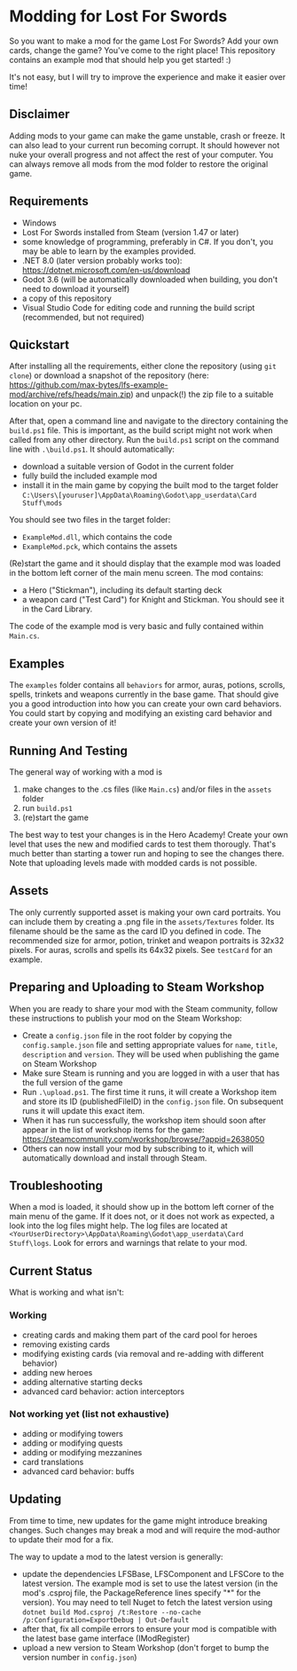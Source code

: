 # Modding for Lost For Swords

So you want to make a mod for the game Lost For Swords? Add your own cards, change the game? You've come to the right place! This repository contains an example mod that should help you get started! :)

It's not easy, but I will try to improve the experience and make it easier over time!

## Disclaimer

Adding mods to your game can make the game unstable, crash or freeze. It can also lead to your current run becoming corrupt. It should however not nuke your overall progress and not affect the rest of your computer. You can always remove all mods from the mod folder to restore the original game.

## Requirements
* Windows
* Lost For Swords installed from Steam (version 1.47 or later)
* some knowledge of programming, preferably in C#. If you don't, you may be able to learn by the examples provided.
* .NET 8.0 (later version probably works too): https://dotnet.microsoft.com/en-us/download
* Godot 3.6 (will be automatically downloaded when building, you don't need to download it yourself)
* a copy of this repository
* Visual Studio Code for editing code and running the build script (recommended, but not required)

## Quickstart
After installing all the requirements, either clone the repository (using `git clone`) or download a snapshot of the repository (here: https://github.com/max-bytes/lfs-example-mod/archive/refs/heads/main.zip) and unpack(!) the zip file to a suitable location on your pc.

After that, open a command line and navigate to the directory containing the `build.ps1` file. This is important, as the build script might not work when called from any other directory. Run the `build.ps1` script on the command line with `.\build.ps1`. It should automatically:
* download a suitable version of Godot in the current folder
* fully build the included example mod
* install it in the main game by copying the built mod to the target folder `C:\Users\[youruser]\AppData\Roaming\Godot\app_userdata\Card Stuff\mods`

You should see two files in the target folder: 
* `ExampleMod.dll`, which contains the code
* `ExampleMod.pck`, which contains the assets

(Re)start the game and it should display that the example mod was loaded in the bottom left corner of the main menu screen. The mod contains:
* a Hero ("Stickman"), including its default starting deck
* a weapon card ("Test Card") for Knight and Stickman. You should see it in the Card Library.

The code of the example mod is very basic and fully contained within `Main.cs`.

## Examples
The `examples` folder contains all `behaviors` for armor, auras, potions, scrolls, spells, trinkets and weapons currently in the base game. That should give you a good introduction into how you can create your own card behaviors. You could start by copying and modifying an existing card behavior and create your own version of it!

## Running And Testing
The general way of working with a mod is

1. make changes to the .cs files (like `Main.cs`) and/or files in the `assets` folder
2. run `build.ps1`
3. (re)start the game

The best way to test your changes is in the Hero Academy! Create your own level that uses the new and modified cards to test them thorougly. That's much better than starting a tower run and hoping to see the changes there. Note that uploading levels made with modded cards is not possible.

## Assets
The only currently supported asset is making your own card portraits. You can include them by creating a .png file in the `assets/Textures` folder. Its filename should be the same as the card ID you defined in code. The recommended size for armor, potion, trinket and weapon portraits is 32x32 pixels. For auras, scrolls and spells its 64x32 pixels. See `testCard` for an example.

## Preparing and Uploading to Steam Workshop
When you are ready to share your mod with the Steam community, follow these instructions to publish your mod on the Steam Workshop:

* Create a `config.json` file in the root folder by copying the `config.sample.json` file and setting appropriate values for `name`, `title`, `description` and `version`. They will be used when publishing the game on Steam Workshop
* Make sure Steam is running and you are logged in with a user that has the full version of the game
* Run `.\upload.ps1`. The first time it runs, it will create a Workshop item and store its ID (publishedFileID) in the `config.json` file. On subsequent runs it will update this exact item.
* When it has run successfully, the workshop item should soon after appear in the list of workshop items for the game: https://steamcommunity.com/workshop/browse/?appid=2638050
* Others can now install your mod by subscribing to it, which will automatically download and install through Steam.

## Troubleshooting
When a mod is loaded, it should show up in the bottom left corner of the main menu of the game. If it does not, or it does not work as expected, a look into the log files might help. The log files are located at `<YourUserDirectory>\AppData\Roaming\Godot\app_userdata\Card Stuff\logs`. Look for errors and warnings that relate to your mod.

## Current Status
What is working and what isn't:
### Working
* creating cards and making them part of the card pool for heroes
* removing existing cards
* modifying existing cards (via removal and re-adding with different behavior)
* adding new heroes
* adding alternative starting decks
* advanced card behavior: action interceptors

### Not working yet (list not exhaustive)
* adding or modifying towers
* adding or modifying quests
* adding or modifying mezzanines
* card translations
* advanced card behavior: buffs

## Updating
From time to time, new updates for the game might introduce breaking changes. Such changes may break a mod and will require the mod-author to update their mod for a fix.

The way to update a mod to the latest version is generally:
* update the dependencies LFSBase, LFSComponent and LFSCore to the latest version. The example mod is set to use the latest version (in the mod's .csproj file, the PackageReference lines specify "*" for the version). You may need to tell Nuget to fetch the latest version using `dotnet build Mod.csproj /t:Restore --no-cache /p:Configuration=ExportDebug | Out-Default`
* after that, fix all compile errors to ensure your mod is compatible with the latest base game interface (IModRegister)
* upload a new version to Steam Workshop (don't forget to bump the version number in `config.json`)